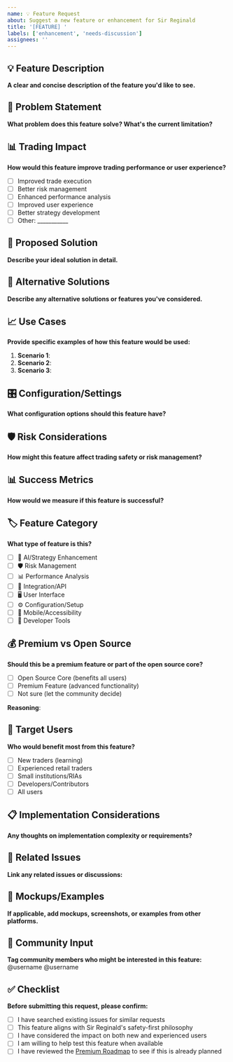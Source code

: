 ```yaml
---
name: 💡 Feature Request
about: Suggest a new feature or enhancement for Sir Reginald
title: '[FEATURE] '
labels: ['enhancement', 'needs-discussion']
assignees: ''
---
```


## 💡 Feature Description
**A clear and concise description of the feature you'd like to see.**

## 🎯 Problem Statement
**What problem does this feature solve? What's the current limitation?**

## 📊 Trading Impact
**How would this feature improve trading performance or user experience?**
- [ ] Improved trade execution
- [ ] Better risk management
- [ ] Enhanced performance analysis
- [ ] Improved user experience
- [ ] Better strategy development
- [ ] Other: ___________

## 🔧 Proposed Solution
**Describe your ideal solution in detail.**

## 🔄 Alternative Solutions
**Describe any alternative solutions or features you've considered.**

## 📈 Use Cases
**Provide specific examples of how this feature would be used:**

1. **Scenario 1**: 
2. **Scenario 2**: 
3. **Scenario 3**: 

## 🎛️ Configuration/Settings
**What configuration options should this feature have?**

## 🛡️ Risk Considerations
**How might this feature affect trading safety or risk management?**

## 📊 Success Metrics
**How would we measure if this feature is successful?**

## 🏷️ Feature Category
**What type of feature is this?**
- [ ] 🧠 AI/Strategy Enhancement
- [ ] 🛡️ Risk Management
- [ ] 📊 Performance Analysis
- [ ] 🔌 Integration/API
- [ ] 🖥️ User Interface
- [ ] ⚙️ Configuration/Setup
- [ ] 📱 Mobile/Accessibility
- [ ] 🔧 Developer Tools

## 💰 Premium vs Open Source
**Should this be a premium feature or part of the open source core?**
- [ ] Open Source Core (benefits all users)
- [ ] Premium Feature (advanced functionality)
- [ ] Not sure (let the community decide)

**Reasoning**: 

## 🎯 Target Users
**Who would benefit most from this feature?**
- [ ] New traders (learning)
- [ ] Experienced retail traders
- [ ] Small institutions/RIAs
- [ ] Developers/Contributors
- [ ] All users

## 📋 Implementation Considerations
**Any thoughts on implementation complexity or requirements?**

## 🔗 Related Issues
**Link any related issues or discussions:**

## 📸 Mockups/Examples
**If applicable, add mockups, screenshots, or examples from other platforms.**

## 💬 Community Input
**Tag community members who might be interested in this feature:**
@username @username

## ✅ Checklist
**Before submitting this request, please confirm:**
- [ ] I have searched existing issues for similar requests
- [ ] This feature aligns with Sir Reginald's safety-first philosophy
- [ ] I have considered the impact on both new and experienced users
- [ ] I am willing to help test this feature when available
- [ ] I have reviewed the [Premium Roadmap](docs/PREMIUM_ROADMAP.md) to see if this is already planned
